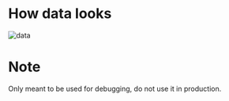 # How data looks

![data]()


# Note

Only meant to be used for debugging, do not use it in production.
